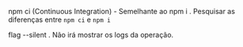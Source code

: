npm ci (Continuous Integration) - Semelhante ao npm i
 . Pesquisar as diferenças entre `npm ci` e `npm i`

flag --silent
 . Não irá mostrar os logs da operação.













